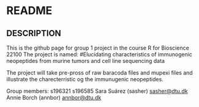 README
================

## DESCRIPTION

This is the github page for group 1 project in the course R for Bioscience 22100
The project is named: 
#Elucidating characteristics of immunogenic neopeptides from murine tumors and cell line sequencing data

The project will take pre-pross of raw baracoda files and mupexi files and illustrate the charecterristic og the immunugenic neopeptides. 

Group members: 
s196321
s196585 
Sara Suárez (sasher) sasher@dtu.dk
Annie Borch (annbor)  annbor@dtu.dk
